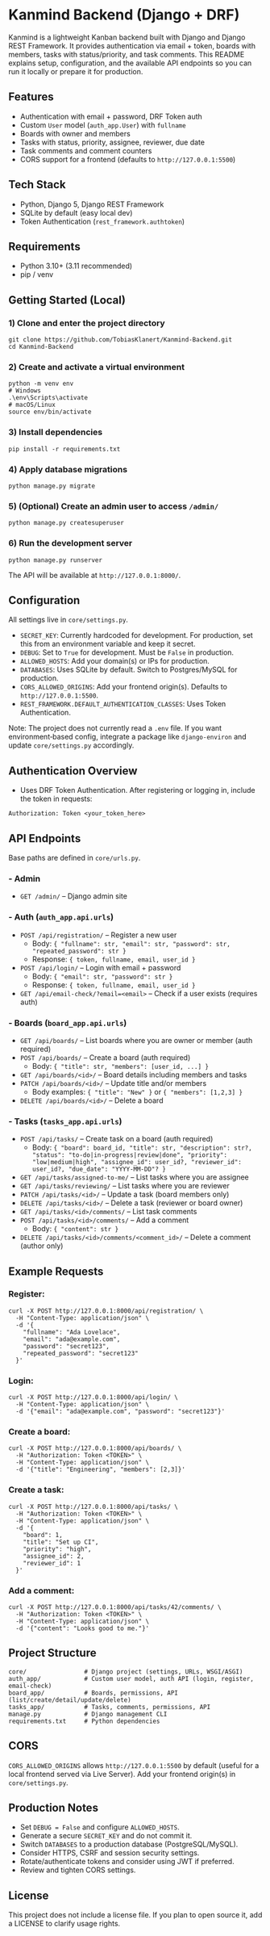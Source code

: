 # Kanmind Backend (Django + DRF)

Kanmind is a lightweight Kanban backend built with Django and Django REST Framework. It provides authentication via email + token, boards with members, tasks with status/priority, and task comments. This README explains setup, configuration, and the available API endpoints so you can run it locally or prepare it for production.

## Features

- Authentication with email + password, DRF Token auth
- Custom `User` model (`auth_app.User`) with `fullname`
- Boards with owner and members
- Tasks with status, priority, assignee, reviewer, due date
- Task comments and comment counters
- CORS support for a frontend (defaults to `http://127.0.0.1:5500`)

## Tech Stack

- Python, Django 5, Django REST Framework
- SQLite by default (easy local dev)
- Token Authentication (`rest_framework.authtoken`)

## Requirements

- Python 3.10+ (3.11 recommended)
- pip / venv

## Getting Started (Local)

### 1) Clone and enter the project directory

```
git clone https://github.com/TobiasKlanert/Kanmind-Backend.git
cd Kanmind-Backend
```

### 2) Create and activate a virtual environment

```
python -m venv env
# Windows
.\env\Scripts\activate
# macOS/Linux
source env/bin/activate
```

### 3) Install dependencies

```
pip install -r requirements.txt
```

### 4) Apply database migrations

```
python manage.py migrate
```

### 5) (Optional) Create an admin user to access `/admin/`

```
python manage.py createsuperuser
```

### 6) Run the development server

```
python manage.py runserver
```

The API will be available at `http://127.0.0.1:8000/`.

## Configuration

All settings live in `core/settings.py`.

- `SECRET_KEY`: Currently hardcoded for development. For production, set this from an environment variable and keep it secret.
- `DEBUG`: Set to `True` for development. Must be `False` in production.
- `ALLOWED_HOSTS`: Add your domain(s) or IPs for production.
- `DATABASES`: Uses SQLite by default. Switch to Postgres/MySQL for production.
- `CORS_ALLOWED_ORIGINS`: Add your frontend origin(s). Defaults to `http://127.0.0.1:5500`.
- `REST_FRAMEWORK.DEFAULT_AUTHENTICATION_CLASSES`: Uses Token Authentication.

Note: The project does not currently read a `.env` file. If you want environment‑based config, integrate a package like `django-environ` and update `core/settings.py` accordingly.

## Authentication Overview

- Uses DRF Token Authentication. After registering or logging in, include the token in requests:

```
Authorization: Token <your_token_here>
```

## API Endpoints

Base paths are defined in `core/urls.py`.

### - Admin
  - `GET /admin/` – Django admin site

### - Auth (`auth_app.api.urls`)
  - `POST /api/registration/` – Register a new user
    - Body: `{ "fullname": str, "email": str, "password": str, "repeated_password": str }`
    - Response: `{ token, fullname, email, user_id }`
  - `POST /api/login/` – Login with email + password
    - Body: `{ "email": str, "password": str }`
    - Response: `{ token, fullname, email, user_id }`
  - `GET /api/email-check/?email=<email>` – Check if a user exists (requires auth)

### - Boards (`board_app.api.urls`)
  - `GET /api/boards/` – List boards where you are owner or member (auth required)
  - `POST /api/boards/` – Create a board (auth required)
    - Body: `{ "title": str, "members": [user_id, ...] }`
  - `GET /api/boards/<id>/` – Board details including members and tasks
  - `PATCH /api/boards/<id>/` – Update title and/or members
    - Body examples: `{ "title": "New" }` or `{ "members": [1,2,3] }`
  - `DELETE /api/boards/<id>/` – Delete a board

### - Tasks (`tasks_app.api.urls`)
  - `POST /api/tasks/` – Create task on a board (auth required)
    - Body: `{ "board": board_id, "title": str, "description": str?, "status": "to-do|in-progress|review|done", "priority": "low|medium|high", "assignee_id": user_id?, "reviewer_id": user_id?, "due_date": "YYYY-MM-DD"? }`
  - `GET /api/tasks/assigned-to-me/` – List tasks where you are assignee
  - `GET /api/tasks/reviewing/` – List tasks where you are reviewer
  - `PATCH /api/tasks/<id>/` – Update a task (board members only)
  - `DELETE /api/tasks/<id>/` – Delete a task (reviewer or board owner)
  - `GET /api/tasks/<id>/comments/` – List task comments
  - `POST /api/tasks/<id>/comments/` – Add a comment
    - Body: `{ "content": str }`
  - `DELETE /api/tasks/<id>/comments/<comment_id>/` – Delete a comment (author only)

## Example Requests

### Register:

```
curl -X POST http://127.0.0.1:8000/api/registration/ \
  -H "Content-Type: application/json" \
  -d '{
    "fullname": "Ada Lovelace",
    "email": "ada@example.com",
    "password": "secret123",
    "repeated_password": "secret123"
  }'
```

### Login:

```
curl -X POST http://127.0.0.1:8000/api/login/ \
  -H "Content-Type: application/json" \
  -d '{"email": "ada@example.com", "password": "secret123"}'
```

### Create a board:

```
curl -X POST http://127.0.0.1:8000/api/boards/ \
  -H "Authorization: Token <TOKEN>" \
  -H "Content-Type: application/json" \
  -d '{"title": "Engineering", "members": [2,3]}'
```

### Create a task:

```
curl -X POST http://127.0.0.1:8000/api/tasks/ \
  -H "Authorization: Token <TOKEN>" \
  -H "Content-Type: application/json" \
  -d '{
    "board": 1,
    "title": "Set up CI",
    "priority": "high",
    "assignee_id": 2,
    "reviewer_id": 1
  }'
```

### Add a comment:

```
curl -X POST http://127.0.0.1:8000/api/tasks/42/comments/ \
  -H "Authorization: Token <TOKEN>" \
  -H "Content-Type: application/json" \
  -d '{"content": "Looks good to me."}'
```

## Project Structure

```
core/                # Django project (settings, URLs, WSGI/ASGI)
auth_app/            # Custom user model, auth API (login, register, email-check)
board_app/           # Boards, permissions, API (list/create/detail/update/delete)
tasks_app/           # Tasks, comments, permissions, API
manage.py            # Django management CLI
requirements.txt     # Python dependencies
```

## CORS

`CORS_ALLOWED_ORIGINS` allows `http://127.0.0.1:5500` by default (useful for a local frontend served via Live Server). Add your frontend origin(s) in `core/settings.py`.

## Production Notes

- Set `DEBUG = False` and configure `ALLOWED_HOSTS`.
- Generate a secure `SECRET_KEY` and do not commit it.
- Switch `DATABASES` to a production database (PostgreSQL/MySQL).
- Consider HTTPS, CSRF and session security settings.
- Rotate/authenticate tokens and consider using JWT if preferred.
- Review and tighten CORS settings.

## License

This project does not include a license file. If you plan to open source it, add a LICENSE to clarify usage rights.
